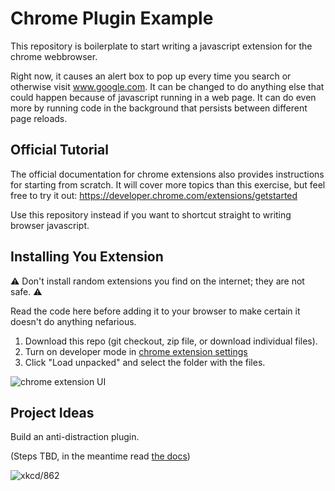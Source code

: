 Chrome Plugin Example
=====================

This repository is boilerplate to start writing a javascript extension for the chrome webbrowser.

Right now, it causes an alert box to pop up every time you search or otherwise visit www.google.com.  It can be changed to do anything else that could happen because of javascript running in a web page.  It can do even more by running code in the background that persists between different page reloads.

Official Tutorial
-----------------
The official documentation for chrome extensions also provides instructions for starting from scratch.  It will cover more topics than this exercise, but feel free to try it out: https://developer.chrome.com/extensions/getstarted

Use this repository instead if you want to shortcut straight to writing browser javascript.

Installing You Extension
------------------------

⚠️ Don't install random extensions you find on the internet; they are not safe. ⚠️

Read the code here before adding it to your browser to make certain it doesn't do anything nefarious.

1. Download this repo (git checkout, zip file, or download individual files).
2. Turn on developer mode in [chrome extension settings](chrome://extensions/)
3. Click "Load unpacked" and select the folder with the files.

![chrome extension UI](https://user-images.githubusercontent.com/1627760/81351702-905b2380-908a-11ea-83df-9e459e65c2e1.png)


Project Ideas
-------------
Build an anti-distraction plugin.

(Steps TBD, in the meantime read [the docs](https://developer.chrome.com/extensions/overview))

![xkcd/862](https://imgs.xkcd.com/comics/let_go.png)
